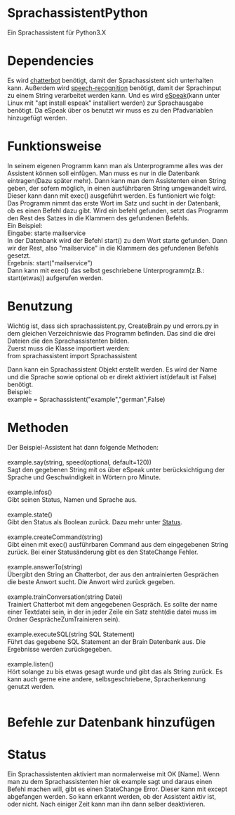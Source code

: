 # SprachassistentPython
Ein Sprachassistent für Python3.X

# Dependencies
Es wird <a href="chatterbot.readthedocs.io/en/stable/">chatterbot</a> benötigt, damit
der Sprachassistent sich unterhalten kann.
Außerdem wird <a href="pypi.org/project/SpeechRecognition/">speech-recognition</a> benötigt, damit der Sprachinput 
zu einem String verarbeitet werden kann. Und es wird <a href="http://espeak.sourceforge.net/">eSpeak</a>(kann 
unter Linux mit "apt install espeak" installiert werden) zur Sprachausgabe benötigt. Da eSpeak über os 
benutzt wir muss es zu den Pfadvariablen hinzugefügt werden.

# Funktionsweise
In seinem eigenen Programm kann man als Unterprogramme alles was der Assistent können soll
einfügen. Man muss es nur in die Datenbank eintragen(Dazu später mehr). Dann kann man dem Assistenten 
einen String geben, der sofern 
möglich, in einen ausführbaren String umgewandelt wird. Dieser kann dann mit exec() 
ausgeführt werden. Es funtioniert wie folgt:<br>
Das Programm nimmt das erste Wort im Satz und sucht in der Datenbank, ob es einen Befehl dazu gibt.
Wird ein befehl gefunden, setzt das Programm den Rest des Satzes in die Klammern des gefundenen Befehls.<br>
Ein Beispiel:<br>
Eingabe: starte mailservice<br>
In der Datenbank wird der Befehl start() zu dem Wort starte gefunden. Dann wir der Rest, also "mailservice" in die 
Klammern des gefundenen Befehls gesetzt.<br>
Ergebnis: start("mailservice")<br>
Dann kann mit exec() das selbst geschriebene Unterprogramm(z.B.: start(etwas)) aufgerufen werden.<br>


# Benutzung
Wichtig ist, dass sich sprachassistent.py, CreateBrain.py und errors.py in dem gleichen 
Verzeichniswie das Programm befinden. Das sind die drei Dateien die den Sprachassistenten
bilden.<br>
Zuerst muss die Klasse importiert werden:<br>
from sprachassistent import Sprachassistent<br>

Dann kann ein Sprachassistent Objekt erstellt werden.
Es wird der Name und die Sprache sowie optional ob er direkt aktiviert ist(default ist False) benötigt.<br>
Beispiel: <br>
example = Sprachassistent("example","german",False)<br>

# Methoden
Der Beispiel-Assistent hat dann folgende Methoden:<br><br>
example.say(string, speed(optional, default=120))<br>
Sagt den gegebenen String mit os über eSpeak unter berücksichtigung der Sprache und Geschwindigkeit in 
Wörtern pro Minute.<br>
<br>
example.infos()<br>
Gibt seinen Status, Namen und Sprache aus.<br>
<br>
example.state()<br>
Gibt den Status als Boolean zurück. Dazu mehr unter <a href="#Status">Status</a>.<br>
<br>
example.createCommand(string)<br>
Gibt einen mit exec() ausführbaren Command aus dem eingegebenen String zurück. Bei einer Statusänderung gibt
es den StateChange Fehler.<br>
<br>
example.answerTo(string)<br>
Übergibt den String an Chatterbot, der aus den antrainierten Gesprächen die beste Anwort sucht. Die Anwort
wird zurück gegeben.<br>
<br>
example.trainConversation(string Datei)<br>
Trainiert Chatterbot mit dem angegebenen Gespräch. Es sollte der name einer Textdatei sein, in der in jeder 
Zeile ein Satz steht(die datei muss im Ordner GesprächeZumTrainieren sein).<br>
<br>
example.executeSQL(string SQL Statement)<br>
Führt das gegebene SQL Statement an der Brain Datenbank aus. Die Ergebnisse 
werden zurückgegeben.<br>
<br>
example.listen()<br>
Hört solange zu bis etwas gesagt wurde und gibt das als String zurück. Es kann 
auch gerne eine
andere, selbsgeschriebene, Spracherkennung genutzt werden.<br>
<br>

# Befehle zur Datenbank hinzufügen

# Status
Ein Sprachassistenten aktiviert man normalerweise mit OK [Name]. Wenn man zu dem Sprachassistenten hier ok example sagt und
daraus einen Befehl machen will, gibt es einen StateChange Error. Dieser kann mit except abgefangen werden. So kann
erkannt werden, ob der Assistent aktiv ist, oder nicht. Nach einiger Zeit kann man ihn dann selber deaktivieren.
